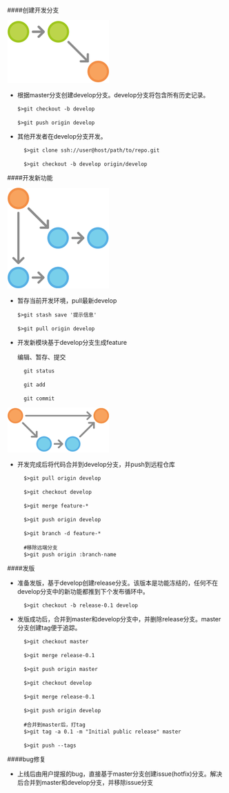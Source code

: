 ####创建开发分支

![image](https://github.com/zhangb31/gftest/blob/master/img/git-flow-createdev.png?raw=true)

* 根据master分支创建develop分支。develop分支将包含所有历史记录。

	  $>git checkout -b develop

	  $>git push origin develop

* 其他开发者在develop分支开发。

		$>git clone ssh://user@host/path/to/repo.git
		
		$>git checkout -b develop origin/develop

####开发新功能

![image](https://github.com/zhangb31/gftest/blob/master/img/git-flow-newfeature.png?raw=true)

*	暂存当前开发环境，pull最新develop

		$>git stash save '提示信息'

		$>git pull origin develop


* 开发新模块基于develop分支生成feature

	编辑、暂存、提交
	
		git status
		
		git add
		
		git commit
		
![image](https://github.com/zhangb31/gftest/blob/master/img/git-flow-featurefinishes.png?raw=true)

* 开发完成后将代码合并到develop分支，并push到远程仓库

		$>git pull origin develop
		
		$>git checkout develop
		
		$>git merge feature-*
		
		$>git push origin develop
		
		$>git branch -d feature-*
		
		#移除远端分支
		$>git push origin :branch-name


####发版

* 准备发版，基于develop创建release分支。该版本是功能冻结的，任何不在develop分支中的新功能都推到下个发布循环中。

		$>git checkout -b release-0.1 develop

* 发版成功后，合并到master和develop分支中，并删除release分支。master分支创建tag便于追踪。

		$>git checkout master
		
		$>git merge release-0.1
		
		$>git push origin master
		
		$>git checkout develop
		
		$>git merge release-0.1
		
		$>git push origin develop
		
		#合并到master后，打tag
		$>git tag -a 0.1 -m "Initial public release" master
		
		$>git push --tags


####bug修复
* 上线后由用户提报的bug，直接基于master分支创建issue(hotfix)分支。解决后合并到master和develop分支，并移除issue分支
